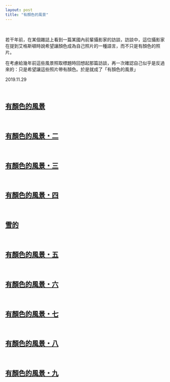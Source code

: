 ```yaml
---
layout: post
title: "有顏色的風景"
---
```


  
&nbsp;
&nbsp;

若干年前，在某個雜誌上看到一篇某國內前輩攝影家的訪談，訪談中，這位攝影家在提到艾格斯頓時說希望讓顏色成為自己照片的一種語言，而不只是有顏色的照片。

在考慮給幾年前這些風景照取標題時回想起那篇訪談，再一次確認自己似乎是反過來的：只是希望讓這些照片帶有顏色。於是就成了「有顏色的風景」

2019.11.29
  
&nbsp;
&nbsp;
&nbsp;



## [有顏色的風景](https://cxcxcx.cx/works/0003.html)
  
&nbsp;

## [有顏色的風景・二](https://cxcxcx.cx/works/0005.html)
  
&nbsp;

## [有顏色的風景・三](https://cxcxcx.cx/works/0007.html)
  
&nbsp;

## [有顏色的風景・四](https://cxcxcx.cx/works/0009.html)
  
&nbsp;

## [雪的](https://cxcxcx.cx/works/00011.html)
  
&nbsp;

## [有顏色的風景・五](https://cxcxcx.cx/works/0013.html)
  
&nbsp;

## [有顏色的風景・六](https://cxcxcx.cx/works/0015.html)
  
&nbsp;

## [有顏色的風景・七](https://cxcxcx.cx/works/0017.html)
  
&nbsp;

## [有顏色的風景・八](https://cxcxcx.cx/works/0019.html)
  
&nbsp;

## [有顏色的風景・九](https://cxcxcx.cx/works/0021.html)
  
&nbsp;